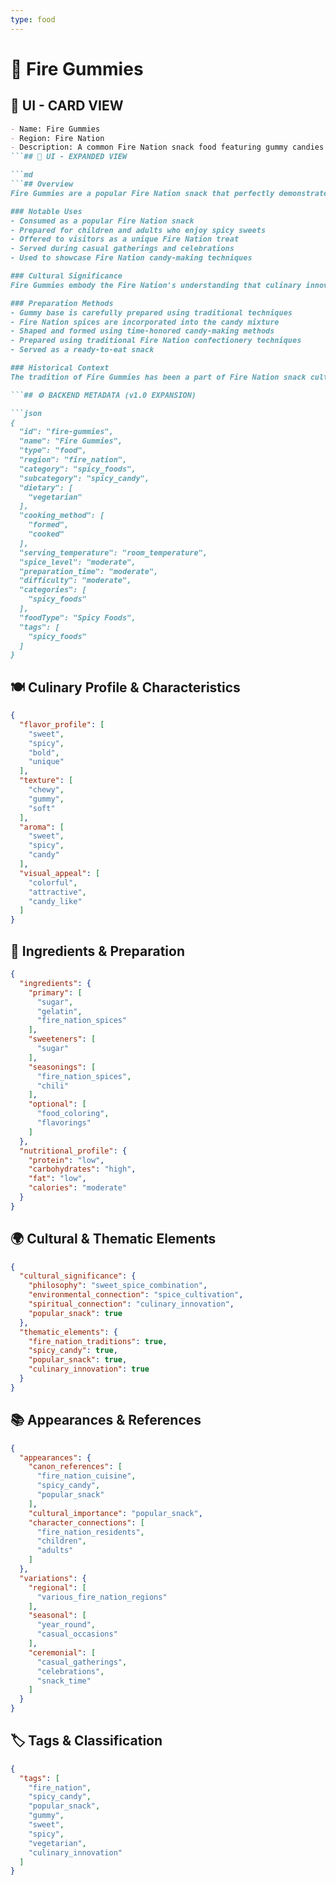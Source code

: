 ```yaml
---
type: food
---
```


# 🍬 Fire Gummies

## 🎴 UI - CARD VIEW

```md
- Name: Fire Gummies
- Region: Fire Nation
- Description: A common Fire Nation snack food featuring gummy candies with a spicy kick, representing the nation's love for incorporating heat into even sweet treats.
```## 📖 UI - EXPANDED VIEW

```md
```## Overview
Fire Gummies are a popular Fire Nation snack that perfectly demonstrates the nation's unique approach to candy-making. These gummy candies incorporate the Fire Nation's signature spices and heat, creating a sweet treat with a surprising spicy kick. The dish embodies the Fire Nation's philosophy that even the sweetest treats can be enhanced through the addition of carefully selected spices, creating a unique culinary experience that combines the familiar comfort of candy with the excitement of bold flavors.

### Notable Uses
- Consumed as a popular Fire Nation snack
- Prepared for children and adults who enjoy spicy sweets
- Offered to visitors as a unique Fire Nation treat
- Served during casual gatherings and celebrations
- Used to showcase Fire Nation candy-making techniques

### Cultural Significance
Fire Gummies embody the Fire Nation's understanding that culinary innovation can be found in the most unexpected places. The dish represents their belief that even traditional sweet treats can be elevated through the addition of bold flavors, creating experiences that are both familiar and exciting. The spicy nature of these candies reflects the Fire Nation's commitment to incorporating heat and flavor into all aspects of their cuisine, even desserts and snacks.

### Preparation Methods
- Gummy base is carefully prepared using traditional techniques
- Fire Nation spices are incorporated into the candy mixture
- Shaped and formed using time-honored candy-making methods
- Prepared using traditional Fire Nation confectionery techniques
- Served as a ready-to-eat snack

### Historical Context
The tradition of Fire Gummies has been a part of Fire Nation snack culture for generations, developed as a way to showcase the nation's love for spices in even the most traditional of sweet treats. This candy demonstrates the Fire Nation's practical wisdom and their ability to create unique culinary experiences that reflect their cultural identity. The tradition continues to be a vital part of Fire Nation snack culture and serves as a reminder of their commitment to culinary innovation.

```## ⚙️ BACKEND METADATA (v1.0 EXPANSION)

```json
{
  "id": "fire-gummies",
  "name": "Fire Gummies",
  "type": "food",
  "region": "fire_nation",
  "category": "spicy_foods",
  "subcategory": "spicy_candy",
  "dietary": [
    "vegetarian"
  ],
  "cooking_method": [
    "formed",
    "cooked"
  ],
  "serving_temperature": "room_temperature",
  "spice_level": "moderate",
  "preparation_time": "moderate",
  "difficulty": "moderate",
  "categories": [
    "spicy_foods"
  ],
  "foodType": "Spicy Foods",
  "tags": [
    "spicy_foods"
  ]
}
```

## 🍽️ Culinary Profile & Characteristics

```json
{
  "flavor_profile": [
    "sweet",
    "spicy",
    "bold",
    "unique"
  ],
  "texture": [
    "chewy",
    "gummy",
    "soft"
  ],
  "aroma": [
    "sweet",
    "spicy",
    "candy"
  ],
  "visual_appeal": [
    "colorful",
    "attractive",
    "candy_like"
  ]
}
```

## 🥘 Ingredients & Preparation

```json
{
  "ingredients": {
    "primary": [
      "sugar",
      "gelatin",
      "fire_nation_spices"
    ],
    "sweeteners": [
      "sugar"
    ],
    "seasonings": [
      "fire_nation_spices",
      "chili"
    ],
    "optional": [
      "food_coloring",
      "flavorings"
    ]
  },
  "nutritional_profile": {
    "protein": "low",
    "carbohydrates": "high",
    "fat": "low",
    "calories": "moderate"
  }
}
```

## 🌍 Cultural & Thematic Elements

```json
{
  "cultural_significance": {
    "philosophy": "sweet_spice_combination",
    "environmental_connection": "spice_cultivation",
    "spiritual_connection": "culinary_innovation",
    "popular_snack": true
  },
  "thematic_elements": {
    "fire_nation_traditions": true,
    "spicy_candy": true,
    "popular_snack": true,
    "culinary_innovation": true
  }
}
```

## 📚 Appearances & References

```json
{
  "appearances": {
    "canon_references": [
      "fire_nation_cuisine",
      "spicy_candy",
      "popular_snack"
    ],
    "cultural_importance": "popular_snack",
    "character_connections": [
      "fire_nation_residents",
      "children",
      "adults"
    ]
  },
  "variations": {
    "regional": [
      "various_fire_nation_regions"
    ],
    "seasonal": [
      "year_round",
      "casual_occasions"
    ],
    "ceremonial": [
      "casual_gatherings",
      "celebrations",
      "snack_time"
    ]
  }
}
```

## 🏷️ Tags & Classification

```json
{
  "tags": [
    "fire_nation",
    "spicy_candy",
    "popular_snack",
    "gummy",
    "sweet",
    "spicy",
    "vegetarian",
    "culinary_innovation"
  ]
}
```
